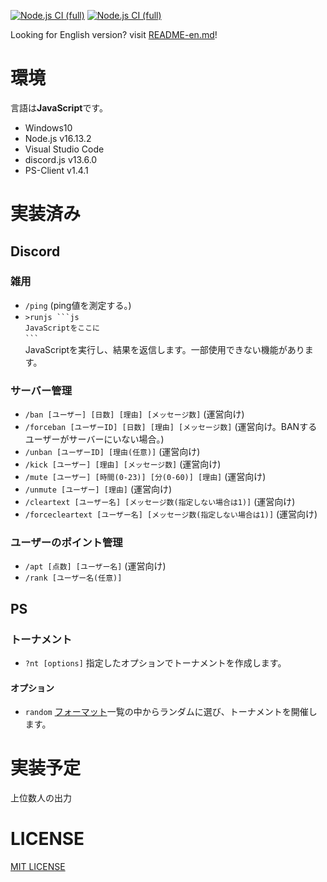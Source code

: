 [![Node.js CI (full)](https://github.com/Dirain1700/rankbot/actions/workflows/node.js.yml/badge.svg?branch=main&event=push)](https://github.com/Dirain1700/rankbot/actions/workflows/node.js.yml) [![Node.js CI (full)](https://github.com/Dirain1700/rankbot/actions/workflows/node.js.yml/badge.svg?branch=dev&event=push)](https://github.com/Dirain1700/rankbot/actions/workflows/node.js.yml)


Looking for English version? visit [README-en.md](./README-en.md)!

# 環境
言語は<b>JavaScript</b>です。
- Windows10
- Node.js v16.13.2
- Visual Studio Code
- discord.js v13.6.0
- PS-Client v1.4.1

# 実装済み

## Discord
### 雑用

- `/ping` (ping値を測定する。)
- `>runjs ```js ` <br> `JavaScriptをここに` <br> ` ``` ` <br >JavaScriptを実行し、結果を返信します。一部使用できない機能があります。


### サーバー管理

- `/ban [ユーザー] [日数] [理由] [メッセージ数]` (運営向け)
- `/forceban [ユーザーID] [日数] [理由] [メッセージ数]` (運営向け。BANするユーザーがサーバーにいない場合。)
- `/unban [ユーザーID] [理由(任意)]` (運営向け)
- `/kick [ユーザー] [理由] [メッセージ数]` (運営向け)
- `/mute [ユーザー] [時間(0-23)] [分(0-60)] [理由]` (運営向け)
- `/unmute [ユーザー] [理由]` (運営向け)
- `/cleartext [ユーザー名] [メッセージ数(指定しない場合は1)]` (運営向け)
- `/forcecleartext [ユーザー名] [メッセージ数(指定しない場合は1)]` (運営向け)


### ユーザーのポイント管理

- `/apt [点数] [ユーザー名]` (運営向け)<br />
- `/rank [ユーザー名(任意)]`

## PS
### トーナメント

- `?nt [options]` 指定したオプションでトーナメントを作成します。
#### オプション
- `random` [フォーマット](./showdown/tour/formatnames.js)一覧の中からランダムに選び、トーナメントを開催します。
# 実装予定

上位数人の出力

# LICENSE

[MIT LICENSE](./LICENSE)
